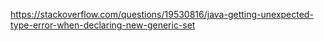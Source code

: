 

https://stackoverflow.com/questions/19530816/java-getting-unexpected-type-error-when-declaring-new-generic-set
